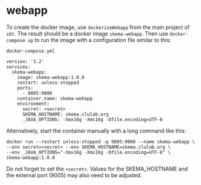 # webapp

To create the docker image, use `dockerizeWebapp` from the main project of `sbt`.  The result should be a docker image `skema-webapp`.  Then use `docker-compose up` to run the image with a configuration file similar to this:

`docker-compose.yml`

```
version: '3.2'
services:
  skema-webapp:
    image: skema-webapp:1.0.0
    restart: unless-stopped
    ports:
      - 9005:9000
    container_name: skema-webapp
    environment:
      secret: <secret>
      SKEMA_HOSTNAME: skema.clulab.org
      _JAVA_OPTIONS: -Xmx16g -Xms16g -Dfile.encoding=UTF-8
```

Alternatively, start the container manually with a long command like this:

```
docker run --restart unless-stopped -p 9005:9000 --name skema-webapp \
--env secret=<secret> --env SKEMA_HOSTNAME=skema.clulab.org \
--env _JAVA_OPTIONS="-Xmx16g -Xms16g -Dfile.encoding=UTF-8" \
skema-webapp:1.0.0
```

Do not forget to set the `<secret>`.  Values for the SKEMA_HOSTNAME and the external port (9005) may also need to be adjusted.
